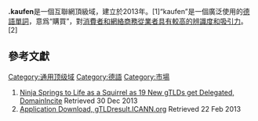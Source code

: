 **.kaufen**是一個互聯網頂級域，建立於2013年。\[1\]“kaufen”是一個廣泛使用的[德語單詞](https://zh.wikipedia.org/wiki/德語 "wikilink")，意爲“購買”，對[消費者和](https://zh.wikipedia.org/wiki/消費者 "wikilink")[網絡商務從業者具有較高的辨識度和吸引力](https://zh.wikipedia.org/wiki/網絡商務 "wikilink")。\[2\]

## 參考文獻

[Category:通用顶级域](https://zh.wikipedia.org/wiki/Category:通用顶级域 "wikilink") [Category:德語](https://zh.wikipedia.org/wiki/Category:德語 "wikilink") [Category:市場](https://zh.wikipedia.org/wiki/Category:市場 "wikilink")

1.  [Ninja Springs to Life as a Squirrel as 19 New gTLDs get Delegated, DomainIncite](http://domainincite.com/15430-ninja-springs-to-life-as-a-squirrel-as-19-new-gtlds-get-delegated) Retrieved 30 Dec 2013
2.  [Application Download, gTLDresult.ICANN.org](http://gtldresult.icann.org/application-result/applicationstatus/applicationdetails/1113)  Retrieved 22 Feb 2013